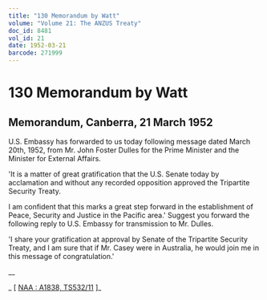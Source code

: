 ```yaml
---
title: "130 Memorandum by Watt"
volume: "Volume 21: The ANZUS Treaty"
doc_id: 8481
vol_id: 21
date: 1952-03-21
barcode: 271999
---
```


# 130 Memorandum by Watt

## Memorandum, Canberra, 21 March 1952

U.S. Embassy has forwarded to us today following message dated March 20th, 1952, from Mr. John Foster Dulles for the Prime Minister and the Minister for External Affairs.

'It is a matter of great gratification that the U.S. Senate today by acclamation and without any recorded opposition approved the Tripartite Security Treaty.

I am confident that this marks a great step forward in the establishment of Peace, Security and Justice in the Pacific area.' Suggest you forward the following reply to U.S. Embassy for transmission to Mr. Dulles.

'I share your gratification at approval by Senate of the Tripartite Security Treaty, and I am sure that if Mr. Casey were in Australia, he would join me in this message of congratulation.' 

__

_ [ [NAA : A1838, TS532/11](http://www.naa.gov.au/cgi-bin/Search?O=I&Number=271999) ]_
